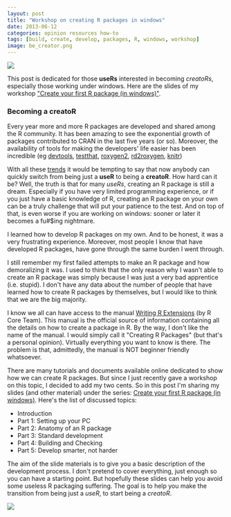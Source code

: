 ```yaml
---
layout: post
title: "Workshop on creating R packages in windows"
date: 2013-06-12
categories: opinion resources how-to
tags: [build, create, develop, packages, R, windows, workshop]
image: be_creator.png
---
```


<img class="centered" src="{{ site.url }}/images/blog/be_creator.png" />

This post is dedicated for those **useRs** interested in becoming *creatoRs*, especially 
those working under windows. Here are the slides of my workshop 
<a href="http://www.gastonsanchez.com/teaching" target="_blank">"Create your first R package (in windows)"</a>.

<!--more-->

### Becoming a creatoR

Every year more and more R packages are developed and shared among the R community. It 
has been amazing to see the exponential growth of packages contributed to CRAN in the 
last five years (or so). Moreover, the availability of tools for making the developers' 
life easier has been incredible (eg <a href="http://cran.r-project.org/web/packages/devtools/index.html" target="_blank">devtools</a>, 
<a href="http://cran.r-project.org/web/packages/testthat/index.html" target="_blank">testthat</a>, 
<a href="http://cran.r-project.org/web/packages/roxygen2/index.html" target="_blank">roxygen2</a>, 
<a href="http://cran.r-project.org/web/packages/roxygen2/index.html" target="_blank">rd2roxygen</a>, 
<a href="http://cran.r-project.org/web/packages/knitr/index.html" target="_blank">knitr</a>)

With all these <a href="http://r4stats.com/articles/popularity/" target="_blank">trends</a> 
it would be tempting to say that now anybody can quickly switch from being just a 
**useR** to being a **creatoR**. How hard can it be? Well, the truth is that for 
many *useRs*, creating an R package is still a dream. Especially if you have very 
limited programming experience, or if you just have a basic knowledge of R, creating an 
R package on your own can be a truly challenge that will put your patience to the test. 
And on top of that, is even worse if you are working on windows: sooner or later it becomes 
a fu#$ing nightmare.

I learned how to develop R packages on my own. And to be honest, it was a very 
frustrating experience. Moreover, most people I know that have developed R packages, 
have gone through the same burden I went through.  

I still remember my first failed attempts to make an R package and how demoralizing it 
was. I used to think that the only reason why I wasn't able to create an R package was 
simply because I was just a very bad apprentice (i.e. stupid). I don't have any data 
about the number of people that have learned how to create R packages by themselves, 
but I would like to think that we are the big majority.

I know we all can have access to the manual <a href="http://cran.r-project.org/doc/manuals/R-exts.pdf" target="_blank">Writing R Extensions</a> 
(by R Core Team). This manual is the official source of information containing all the 
details on how to create a package in R. By the way, I don't like the name of the manual. 
I would simply call it "Creating R Packages" (but that's a personal opinion). Virtually 
everything you want to know is there. The problem is that, admittedly, the manual is NOT 
beginner friendly whatsoever.

There are many tutorials and documents available online dedicated to show how we can 
create R packages. But since I just recently gave a workshop on this topic, I decided 
to add my two cents. So in this post I'm sharing my slides (and other material) under 
the series: [Create your first R package (in windows)](/teaching/rpackaging). 
Here's the list of discussed topics:

- Introduction
- Part 1: Setting up your PC
- Part 2: Anatomy of an R package
- Part 3: Standard development
- Part 4: Building and Checking
- Part 5: Develop smarter, not harder


The aim of the slide materials is to give you a basic description of the development 
process. I don't pretend to cover everything, just enough so you can have a starting 
point. But hopefully these slides can help you avoid some useless R packaging suffering. 
The goal is to help you make the transition from being just a *useR*, to start 
being a *creatoR*.

<img class="centered" src="{{ site.url }}/images/blog/rpackaging.png" />